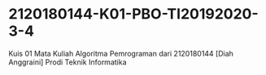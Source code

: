 # 2120180144-K01-PBO-TI20192020-3-4
Kuis 01 Mata Kuliah Algoritma Pemrograman dari 2120180144 [Diah Anggraini] Prodi Teknik Informatika
